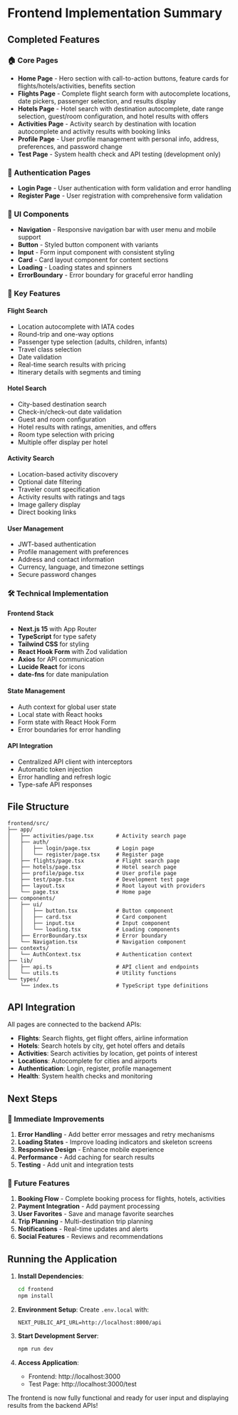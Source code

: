 # Frontend Implementation Summary

## Completed Features

### 🏠 Core Pages
- **Home Page** - Hero section with call-to-action buttons, feature cards for flights/hotels/activities, benefits section
- **Flights Page** - Complete flight search form with autocomplete locations, date pickers, passenger selection, and results display
- **Hotels Page** - Hotel search with destination autocomplete, date range selection, guest/room configuration, and hotel results with offers
- **Activities Page** - Activity search by destination with location autocomplete and activity results with booking links
- **Profile Page** - User profile management with personal info, address, preferences, and password change
- **Test Page** - System health check and API testing (development only)

### 🔐 Authentication Pages
- **Login Page** - User authentication with form validation and error handling
- **Register Page** - User registration with comprehensive form validation

### 🎨 UI Components
- **Navigation** - Responsive navigation bar with user menu and mobile support
- **Button** - Styled button component with variants
- **Input** - Form input component with consistent styling
- **Card** - Card layout component for content sections
- **Loading** - Loading states and spinners
- **ErrorBoundary** - Error boundary for graceful error handling

### 🚀 Key Features

#### Flight Search
- Location autocomplete with IATA codes
- Round-trip and one-way options
- Passenger type selection (adults, children, infants)
- Travel class selection
- Date validation
- Real-time search results with pricing
- Itinerary details with segments and timing

#### Hotel Search  
- City-based destination search
- Check-in/check-out date validation
- Guest and room configuration
- Hotel results with ratings, amenities, and offers
- Room type selection with pricing
- Multiple offer display per hotel

#### Activity Search
- Location-based activity discovery
- Optional date filtering
- Traveler count specification
- Activity results with ratings and tags
- Image gallery display
- Direct booking links

#### User Management
- JWT-based authentication
- Profile management with preferences
- Address and contact information
- Currency, language, and timezone settings
- Secure password changes

### 🛠 Technical Implementation

#### Frontend Stack
- **Next.js 15** with App Router
- **TypeScript** for type safety
- **Tailwind CSS** for styling
- **React Hook Form** with Zod validation
- **Axios** for API communication
- **Lucide React** for icons
- **date-fns** for date manipulation

#### State Management
- Auth context for global user state
- Local state with React hooks
- Form state with React Hook Form
- Error boundaries for error handling

#### API Integration
- Centralized API client with interceptors
- Automatic token injection
- Error handling and refresh logic
- Type-safe API responses

## File Structure

```
frontend/src/
├── app/
│   ├── activities/page.tsx       # Activity search page
│   ├── auth/
│   │   ├── login/page.tsx        # Login page
│   │   └── register/page.tsx     # Register page
│   ├── flights/page.tsx          # Flight search page
│   ├── hotels/page.tsx           # Hotel search page
│   ├── profile/page.tsx          # User profile page
│   ├── test/page.tsx             # Development test page
│   ├── layout.tsx                # Root layout with providers
│   └── page.tsx                  # Home page
├── components/
│   ├── ui/
│   │   ├── button.tsx            # Button component
│   │   ├── card.tsx              # Card component
│   │   ├── input.tsx             # Input component
│   │   └── loading.tsx           # Loading components
│   ├── ErrorBoundary.tsx         # Error boundary
│   └── Navigation.tsx            # Navigation component
├── contexts/
│   └── AuthContext.tsx           # Authentication context
├── lib/
│   ├── api.ts                    # API client and endpoints
│   └── utils.ts                  # Utility functions
└── types/
    └── index.ts                  # TypeScript type definitions
```

## API Integration

All pages are connected to the backend APIs:

- **Flights**: Search flights, get flight offers, airline information
- **Hotels**: Search hotels by city, get hotel offers and details  
- **Activities**: Search activities by location, get points of interest
- **Locations**: Autocomplete for cities and airports
- **Authentication**: Login, register, profile management
- **Health**: System health checks and monitoring

## Next Steps

### 🎯 Immediate Improvements
1. **Error Handling** - Add better error messages and retry mechanisms
2. **Loading States** - Improve loading indicators and skeleton screens
3. **Responsive Design** - Enhance mobile experience
4. **Performance** - Add caching for search results
5. **Testing** - Add unit and integration tests

### 🚀 Future Features
1. **Booking Flow** - Complete booking process for flights, hotels, activities
2. **Payment Integration** - Add payment processing
3. **User Favorites** - Save and manage favorite searches
4. **Trip Planning** - Multi-destination trip planning
5. **Notifications** - Real-time updates and alerts
6. **Social Features** - Reviews and recommendations

## Running the Application

1. **Install Dependencies**:
   ```bash
   cd frontend
   npm install
   ```

2. **Environment Setup**:
   Create `.env.local` with:
   ```
   NEXT_PUBLIC_API_URL=http://localhost:8000/api
   ```

3. **Start Development Server**:
   ```bash
   npm run dev
   ```

4. **Access Application**:
   - Frontend: http://localhost:3000
   - Test Page: http://localhost:3000/test

The frontend is now fully functional and ready for user input and displaying results from the backend APIs!
